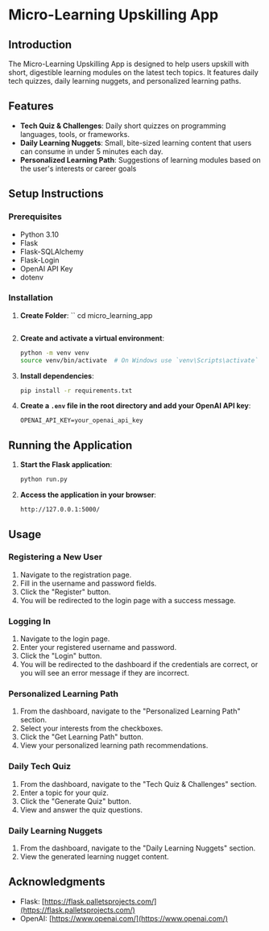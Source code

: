 # Micro-Learning Upskilling App

## Introduction
The Micro-Learning Upskilling App is designed to help users upskill with short, digestible learning modules on the latest tech topics. It features daily tech quizzes, daily learning nuggets, and personalized learning paths.

## Features
- **Tech Quiz & Challenges**: Daily short quizzes on programming languages, tools, or frameworks.
- **Daily Learning Nuggets**: Small, bite-sized learning content that users can consume in under 5 minutes each day.
- **Personalized Learning Path**: Suggestions of learning modules based on the user's interests or career goals

## Setup Instructions

### Prerequisites
- Python 3.10
- Flask
- Flask-SQLAlchemy
- Flask-Login
- OpenAI API Key
- dotenv

### Installation
1. **Create Folder**:
    ``
    cd micro_learning_app
    ```

2. **Create and activate a virtual environment**:
    ```bash
    python -m venv venv
    source venv/bin/activate  # On Windows use `venv\Scripts\activate`
    ```

3. **Install dependencies**:
    ```bash
    pip install -r requirements.txt
    ```

4. **Create a `.env` file in the root directory and add your OpenAI API key**:
    ```plaintext
    OPENAI_API_KEY=your_openai_api_key
    ```

## Running the Application
1. **Start the Flask application**:
    ```bash
    python run.py
    ```

2. **Access the application in your browser**:
    ```plaintext
    http://127.0.0.1:5000/
    ```

## Usage
### Registering a New User
1. Navigate to the registration page.
2. Fill in the username and password fields.
3. Click the "Register" button.
4. You will be redirected to the login page with a success message.

### Logging In
1. Navigate to the login page.
2. Enter your registered username and password.
3. Click the "Login" button.
4. You will be redirected to the dashboard if the credentials are correct, or you will see an error message if they are incorrect.

### Personalized Learning Path
1. From the dashboard, navigate to the "Personalized Learning Path" section.
2. Select your interests from the checkboxes.
3. Click the "Get Learning Path" button.
4. View your personalized learning path recommendations.

### Daily Tech Quiz
1. From the dashboard, navigate to the "Tech Quiz & Challenges" section.
2. Enter a topic for your quiz.
3. Click the "Generate Quiz" button.
4. View and answer the quiz questions.

### Daily Learning Nuggets
1. From the dashboard, navigate to the "Daily Learning Nuggets" section.
2. View the generated learning nugget content.


## Acknowledgments
- Flask: [https://flask.palletsprojects.com/](https://flask.palletsprojects.com/)
- OpenAI: [https://www.openai.com/](https://www.openai.com/)
